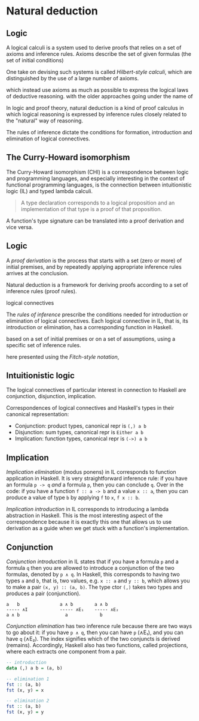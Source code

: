 # Natural deduction

## Logic

A logical calculi is a system used to derive proofs that relies on a set of axioms and inference rules. Axioms describe the set of given formulas (the set of initial conditions)



One take on devising such systems is called *Hilbert-style calculi*, which are distinguished by the use of a large number of axioms.

which instead use axioms as much as possible to express the logical laws of deductive reasoning.
with the older approaches going under the name of 



In logic and proof theory, natural deduction is a kind of proof calculus in which logical reasoning is expressed by inference rules closely related to the "natural" way of reasoning.

The rules of inference dictate the conditions for formation, introduction and elimination of logical connectives.


## The Curry-Howard isomorphism

The Curry-Howard isomorphism (CHI) is a correspondence between logic and programming languages, and especially interesting in the context of functional programming languages, is the connection between intuitionistic logic (IL) and typed lambda calculi.

>A type declaration corresponds to a logical proposition and an implementation of that type is a proof of that proposition.

A function's type signature can be translated into a proof derivation and vice versa.


## Logic


A *proof derivation* is the process that starts with a set (zero or more) of initial premises, and by repeatedly applying appropriate inference rules arrives at the conclusion.



Natural deduction is a framework for deriving proofs according to a set of inference rules (proof rules).

logical connectives

The *rules of inference* prescribe 
the conditions needed for introduction or elimination of logical connectives. Each logical connective in IL, that is, its introduction or elimination, has a corresponding function in Haskell.

based on a set of initial premises or on a set of assumptions, using a specific set of inference rules.

here presented using the *Fitch-style notation*, 

## Intuitionistic logic

The logical connectives of particular interest in connection to Haskell are conjunction, disjunction, implication.

Correspondences of logical connectives and Haskell's types in their canonical representation:
- Conjunction: product types, canonical repr is `(,) a b`
- Disjunction: sum types, canonical repr is `Either a b`
- Implication: function types, canonical repr is `(->) a b`


## Implication


*Implication elimination* (modus ponens) in IL corresponds to function application in Haskell. It is very straightforward inference rule: if you have an formula `p -> q` *and* a formula `p`, then you can conclude `q`. Over in the code: if you have a function `f :: a -> b` and a value `x :: a`, then you can produce a value of type `b` by applying `f` to `x`, `f x :: b`.

*Implication introduction* in IL corresponds to introducing a lambda abstraction in Haskell. This is the most interesting aspect of the correspondence because it is exactly this one that allows us to use derivation as a guide when we get stuck with a function's implementation.


## Conjunction

*Conjunction introduction* in IL states that if you have a formula `p` and a formula `q` then you are allowed to introduce a conjunction of the two formulas, denoted by `p ∧ q`. In Haskell, this corresponds to having two types `a` and `b`, that is, two values, e.g. `x :: a` and `y :: b`, which allows you to make a pair `(x, y) :: (a, b)`. The type ctor `(,)` takes two types and produces a pair (conjunction).

```
a   b               a ∧ b        a ∧ b
----- ∧I            ----- ∧E₁    ----- ∧E₂
a ∧ b                 a            b
```

*Conjunction elimination* has two inference rule because there are two ways to go about it: if you have `p ∧ q`, then you can have `p` (∧E₁), and you can have `q` (∧E₂). The index signifies which of the two conjuncts is derived (remains). Accordingly, Haskell also has two functions, called projections, where each extracts one component from a pair.

```hs
-- introduction
data (,) a b = (a, b)

-- elimination 1
fst :: (a, b)
fst (x, y) = x

-- elimination 2
fst :: (a, b)
fst (x, y) = y
```
